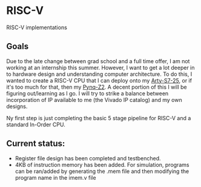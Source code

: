 # RISC-V
RISC-V implementations

## Goals

Due to the late change between grad school and a full time offer, I am not working at an internship this summer. However, I want to get a lot deeper in to hardware design and understanding computer architecture. To do this, I wanted to create a RISC-V CPU that I can deploy onto my [Arty-S7-25](https://digilent.com/shop/arty-s7-spartan-7-fpga-development-board/), or if it's too much for that, then my [Pynq-Z2](https://www.newark.com/tul-corporation/1m1-m000127dvb/tul-pynq-z2-basic-kit-rohs-compliant/dp/69AC1754?st=tul-corporation). A decent portion of this I will be figuring out/learning as I go. I will try to strike a balance between incorporation of IP available to me (the Vivado IP catalog) and my own designs.

Ny first step is just completing the basic 5 stage pipeline for RISC-V and a standard In-Order CPU.

## Current status:

- Register file design has been completed and testbenched.
- 4KB of instruction memory has been added. For simulation, programs can be ran/added by generating the .mem file and then modifying the program name in the imem.v file
